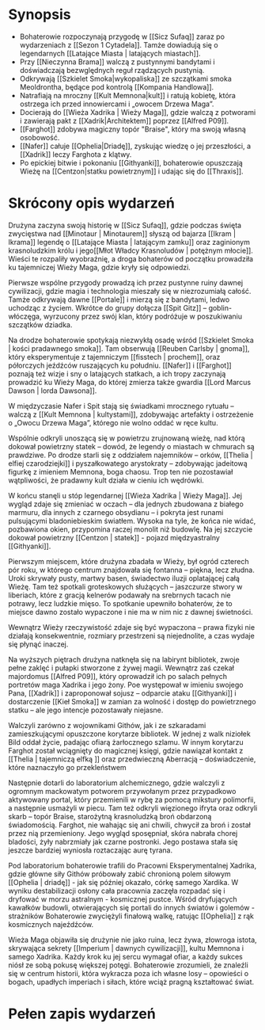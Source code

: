 # Synopsis

* Bohaterowie rozpoczynają przygodę w [[Sicz Sufaq]] zaraz po wydarzeniach z [[Sezon 1 Cytadela]]. Tamże dowiadują się o legendarnych [[Latające Miasta | latających miastach]].  
* Przy [[Nieczynna Brama]] walczą z pustynnymi bandytami i doświadczają bezwględnych reguł rządzących pustynią.   
* ​Odkrywają [[Szkielet Smoka|wykopaliska]]  ze szczątkami smoka Meoldrontha, będące pod kontrolą [[Kompania Handlowa]].
* ​Natrafiają na mroczny [[Kult Memnona|kult]] i ratują kobietę, która ostrzega ich przed innowiercami i „owocem Drzewa Maga”.  
* Docierają do [[Wieża Xadrika | Wieży Maga]], gdzie walczą z potworami i zawierają pakt z [[Xadrik|Architektem]] poprzez [[Alfred P09]].  
* ​[[Farghot]] zdobywa magiczny topór "Braise", który ma swoją własną osobowość.  
* ​[[Nafer]] całuje [[Ophelia|Driadę]], zyskując wiedzę o jej przeszłości, a [[Xadrik]] leczy Farghota z klątwy. 
* Po epickiej bitwie i pokonaniu [[Githyanki]], bohaterowie opuszczają Wieżę na [[Centzon|statku powietrznym]] i udając się do [[Thraxis]].

# Skrócony opis wydarzeń

Drużyna zaczyna swoją historię w [[Sicz Sufaq]], gdzie podczas święta zwycięstwa nad [[Minotaur | Minotaurem]] słyszą od bajarza [[Ikram | Ikrama]] legendę o [[Latające Miasta | latającym zamku]] oraz zaginionym krasnoludzkim królu i jego[[Młot Władcy Krasnoludów | potężnym młocie]]. Wieści te rozpaliły wyobraźnię, a droga bohaterów od początku prowadziła ku tajemniczej Wieży Maga, gdzie kryły się odpowiedzi.

Pierwsze wspólne przygody prowadzą ich przez pustynne ruiny dawnej cywilizacji, gdzie magia i technologia mieszały się w niezrozumiałą całość. Tamże odkrywają dawne [[Portale]] i mierzą się z bandytami, ledwo uchodząc z życiem. Wkrótce do grupy dołącza [[Spit Gitz]] – goblin-włóczęga, wyrzucony przez swój klan, który podróżuje w poszukiwaniu szczątków dziadka.

Na drodze bohaterowie spotykają niezwykłą osadę wśród [[Szkielet Smoka | kości pradawnego smoka]]. Tam obserwują [[Reuben Carlsby | gnoma]], który eksperymentuje z tajemniczym [[fisstech | prochem]], oraz półorczych jeźdźców ruszających ku południu. [[Nafer]] i [[Farghot]] poznają też wizje i sny o latających statkach, a ich tropy zaczynają prowadzić ku Wieży Maga, do której zmierza także gwardia [[Lord Marcus Dawson | lorda Dawsona]]. 

W międzyczasie Nafer i Spit stają się świadkami mrocznego rytuału – walczą z [[Kult Memnona | kultystami]], zdobywając artefakty i ostrzeżenie o „Owocu Drzewa Maga”, którego nie wolno oddać w ręce kultu. 

Wspólnie odkryli unoszącą się w powietrzu zrujnowaną wieżę, nad którą dokował powietrzny statek – dowód, że legendy o miastach w chmurach są prawdziwe. Po drodze starli się z oddziałem najemników – orków, [[Thelia | elfiej czarodziejki]] i pyszałkowatego arystokraty – zdobywając jadeitową figurkę z imieniem Memnona, boga chaosu. Trop ten nie pozostawiał wątpliwości, że pradawny kult działa w cieniu ich wędrówki.

W końcu stanęli u stóp legendarnej [[Wieża Xadrika | Wieży Maga]]. Jej wygląd zdaje się zmieniać w oczach – dla jednych zbudowana z białego marmuru, dla innych z czarnego obsydianu – i pokryta jest runami pulsującymi bladoniebieskim światłem. Wysoka na tyle, że końca nie widać, pozbawiona okien, przypomina raczej monolit niż budowlę. Na jej szczycie dokował powietrzny [[Centzon | statek]] - pojazd międzyastralny [[Githyanki]]. 

Pierwszym miejscem, które drużyna zbadała w Wieży, był ogród czterech pór roku, w którego centrum znajdowała się fontanna – piękna, lecz złudna. Uroki skrywały pusty, martwy basen, świadectwo iluzji oplatającej całą Wieżę. Tam też spotkali groteskowych służących – jaszczurze stwory w liberiach, które z gracją kelnerów podawały na srebrnych tacach nie potrawy, lecz ludzkie mięso. To spotkanie upewniło bohaterów, że to miejsce dawno zostało wypaczone i nie ma w nim nic z dawnej świetności.

Wewnątrz Wieży rzeczywistość zdaje się być wypaczona – prawa fizyki nie działają konsekwentnie, rozmiary przestrzeni są niejednolite, a czas wydaje się płynąć inaczej.

Na wyższych piętrach drużyna natknęła się na labirynt bibliotek, zwoje pełne zaklęć i pułapki stworzone z żywej magii. 
Wewnątrz zaś czekał majordomus [[Alfred P09]], który oprowadził ich po salach pełnych portretów maga Xadrika i jego żony. Poe występował w imieniu swojego Pana, [[Xadrik]] i  zaproponował sojusz – odparcie ataku [[Githyanki]] i dostarczenie [[Kieł Smoka]] w zamian za wolność i dostęp do powietrznego statku – ale jego intencje pozostawały niejasne.

Walczyli zarówno z wojownikami Githów, jak i ze szkaradami zamieszkującymi opuszczone korytarze bibliotek. W jednej z walk niziołek Bild oddał życie, padając ofiarą żarłocznego szlamu. W innym korytarzu Farghot został wciągnięty do magicznej księgi, gdzie nawiązał kontakt z [[Thelia | tajemniczą elfką ]] oraz przedwieczną Aberracją – doświadczenie, które naznaczyło go przekleństwem

Następnie dotarli do laboratorium alchemicznego, gdzie walczyli z ogromnym mackowatym potworem przywołanym przez przypadkowo aktywowany portal, który przemienili w rybę za pomocą mikstury polimorfii, a następnie usmażyli w piecu. Tam też odkryli więzionego ifryta oraz odkryli skarb – topór Braise, starożytną krasnoludzką broń obdarzoną świadomością. Farghot, nie wahając się ani chwili, chwycił za broń i został przez nią przemieniony. Jego wygląd sposępniał, skóra nabrała chorej bladości, żyły nabrzmiały jak czarne postronki. Jego postawa stała się jeszcze bardziej wyniosła roztaczając aurę tyrana. 

Pod laboratorium bohaterowie trafili do Pracowni Eksperymentalnej Xadrika, gdzie główne siły Githów próbowały zabić chronioną polem siłowym [[Ophelia | driadę]] - jak się później okazało, córkę samego Xardika.  W wyniku destabilizacji osłony cała pracownia zaczęła rozpadać się i dryfować w morzu astralnym - kosmicznej pustce. Wśród dryfujących kawałków budowli, otwierających się portali do innych światów i golemów - strażników Bohaterowie zwyciężyli finałową walkę, ratując [[Ophelia]] z rąk kosmicznych najeźdźców. 

Wieża Maga objawiła się drużynie nie jako ruina, lecz żywa, złowroga istota, skrywająca sekrety [[Imperium | dawnych cywilizacji]], kultu Memnona i samego Xadrika. Każdy krok ku jej sercu wymagał ofiar, a każdy sukces niósł ze sobą pokusę większej potęgi. Bohaterowie zrozumieli, że znaleźli się w centrum historii, która wykracza poza ich własne losy – opowieści o bogach, upadłych imperiach i siłach, które wciąż pragną kształtować świat.


# Pełen zapis wydarzeń
